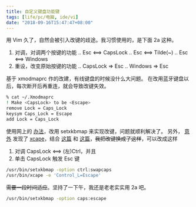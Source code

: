 ```yaml
---
title: 自定义键盘功能键
tags: [life/pc/电脑, ide/vi]
date: "2018-09-16T15:47:47+08:00"
---
```


用 Vim 久了，自然会被引入改键的歧途。我习惯使用的，是下面 2a 这种。

1. 对调，对调两个按键的功能
  .. Esc  <\==>  CapsLock
  .. Esc  <\==>  Tilde(\~)
  .. Esc  <\==>  Windows
2. 重设，改变原始按键的功能
  .. CapsLock  =>  Esc
  .. Windows  =>  Esc

基于 xmodmaprc 作的改建，有线键盘的时候没什么大问题。
在改用蓝牙键盘以后，每次断开后再重连，就会导致改键失效。

```bash
% cat ~/.Xmodmaprc
! Make <CapsLock> to be <Escape>
remove Lock = Caps_Lock
keysym Caps_Lock = Escape
add Lock = Caps_Lock
```

使用网上的 [办法][udev]，改用 setxkbmap 来实现改键，问题就顺利解决了。
另外， [意外][ref-xcape] 发现了 [xcape][ref-xcape-github]，结合 [这篇][exchange] 和 [这篇][keycode]，~~我把改键换成了这样~~，可以改成这样

1. 对调 CapsLock  <==>  (左)Ctrl，并且
2. 单击 CapsLock 触发 Esc 键

```bash
/usr/bin/setxkbmap -option ctrl:swapcaps
/usr/bin/xcape -e 'Control_L=Escape'
```

~~需要一段时间适应~~。坚持了一下午，我还是老老实实用 2a 吧。

```bash
/usr/bin/setxkbmap -option caps:escape
```

[udev]: https://superuser.com/questions/249064/udev-rule-to-auto-load-keyboard-layout-when-usb-keyboard-plugged-in/350336
[ref-xcape]: https://medium.com/@allenfrank14/linux-%E6%B0%B8%E4%B9%85%E6%9B%B4%E6%94%B9%E9%8D%B5%E7%9B%A4%E8%A8%AD%E5%AE%9A-fa61014ac486
[ref-xcape-github]: https://github.com/alols/xcape
[exchange]: http://tiborsimko.org/capslock-escape-control.html
[keycode]: https://my.oschina.net/swanf/blog/1549976
